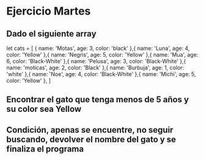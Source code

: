 # Ejercicio Martes

## Dado el siguiente array

let cats = [
    {
        name: 'Motas',
        age: 3,
        color: 'black'
    },{
        name: 'Luna',
        age: 4,
        color: 'Yellow'
    },{
        name: 'Negris',
        age: 5,
        color: 'Yellow'
    },{
        name: 'Mua',
        age: 6,
        color: 'Black-White'
    },{
        name: 'Pelusa',
        age: 3,
        color: 'Black-White'
    },{
        name: 'moticas',
        age: 2,
        color: 'Black'
    },{
        name: 'Burbuja',
        age: 1,
        color: 'white'
    },{
        name: 'Noe',
        age: 4,
        color: 'Black-White'
    },{
        name: 'Michi',
        age: 5,
        color: 'Yellow'
    },
]

## Encontrar el gato que tenga menos de 5 años y su color sea Yellow

## Condición, apenas se encuentre, no seguir buscando, devolver el nombre del gato y se finaliza el programa